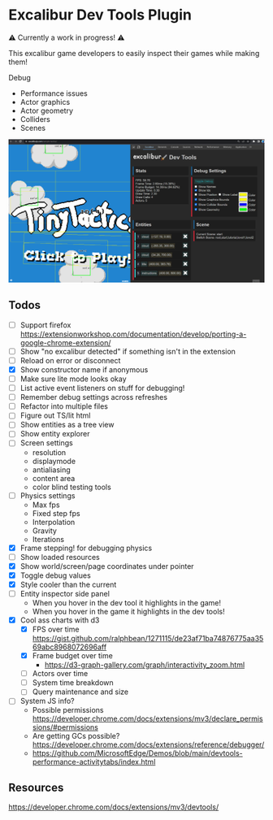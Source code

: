 # Excalibur Dev Tools Plugin

⚠️ Currently a work in progress! ⚠️

This excalibur game developers to easily inspect their games while making them!

Debug
* Performance issues
* Actor graphics
* Actor geometry
* Colliders
* Scenes

![Example Extension Running](./extension.gif)


## Todos
* [ ] Support firefox https://extensionworkshop.com/documentation/develop/porting-a-google-chrome-extension/
* [ ] Show "no excalibur detected" if something isn't in the extension
* [ ] Reload on error or disconnect
* [x] Show constructor name if anonymous
* [ ] Make sure lite mode looks okay
* [ ] List active event listeners on stuff for debugging!
* [ ] Remember debug settings across refreshes
* [ ] Refactor into multiple files
* [ ] Figure out TS/lit html
* [ ] Show entities as a tree view
* [ ] Show entity explorer
* [ ] Screen settings
  * resolution
  * displaymode
  * antialiasing
  * content area
  * color blind testing tools
* [ ] Physics settings
  * Max fps
  * Fixed step fps
  * Interpolation
  * Gravity
  * Iterations
* [x] Frame stepping! for debugging physics
* [ ] Show loaded resources
* [x] Show world/screen/page coordinates under pointer
* [x] Toggle debug values
* [x] Style cooler than the current
* [ ] Entity inspector side panel
  - When you hover in the dev tool it highlights in the game!
  - When you hover in the game it highlights in the dev tools!
* [x] Cool ass charts with d3
  - [x] FPS over time https://gist.github.com/ralphbean/1271115/de23af71ba74876775aa3569abc8968072696aff
  - [x] Frame budget over time
     - https://d3-graph-gallery.com/graph/interactivity_zoom.html
  - [ ] Actors over time
  - [ ] System time breakdown
  - [ ] Query maintenance and size

* [ ] System JS info?
  - Possible permissions https://developer.chrome.com/docs/extensions/mv3/declare_permissions/#permissions
  - Are getting GCs possible? https://developer.chrome.com/docs/extensions/reference/debugger/
  - https://github.com/MicrosoftEdge/Demos/blob/main/devtools-performance-activitytabs/index.html

## Resources 
https://developer.chrome.com/docs/extensions/mv3/devtools/